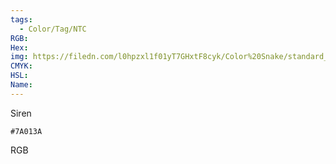```yaml
---
tags:
  - Color/Tag/NTC
RGB:
Hex:
img: https://filedn.com/l0hpzxl1f01yT7GHxtF8cyk/Color%20Snake/standard_csv_to_svg/%23/7A013A.svg
CMYK:
HSL:
Name:
---
```

Siren
```palette
#7A013A
```
RGB
